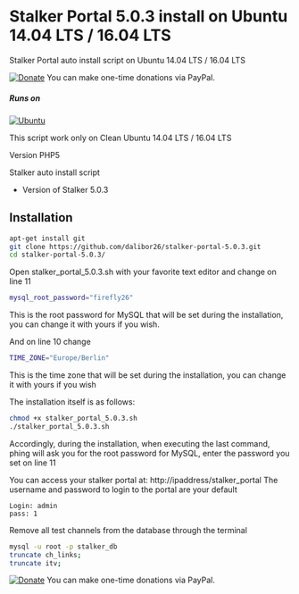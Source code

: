 # Stalker Portal 5.0.3 install on Ubuntu 14.04 LTS / 16.04 LTS

Stalker Portal auto install script on Ubuntu 14.04 LTS / 16.04 LTS

[![Donate](https://img.shields.io/badge/Donate-PayPal-green.svg)](https://paypal.me/daliborDE)  You can make one-time donations via PayPal.

##### Runs on
[![Ubuntu](https://user-images.githubusercontent.com/12951085/139538206-833d8d33-0d1b-4d51-8ec8-86e5cf14f82e.png)](https://www.ubuntu.com)

This script work only on Clean Ubuntu 14.04 LTS / 16.04 LTS

Version PHP5

Stalker auto install script
  * Version of Stalker 5.0.3

## Installation
```bash
apt-get install git
git clone https://github.com/dalibor26/stalker-portal-5.0.3.git
cd stalker-portal-5.0.3/
```

Open stalker_portal_5.0.3.sh with your favorite text editor and change on line 11
```bash
mysql_root_password="firefly26"
```
This is the root password for MySQL that will be set during the installation, you can change it with yours if you wish.


And on line 10 change
```bash
TIME_ZONE="Europe/Berlin"
```
This is the time zone that will be set during the installation, you can change it with yours if you wish

The installation itself is as follows:
```bash
chmod +x stalker_portal_5.0.3.sh
./stalker_portal_5.0.3.sh
```
Accordingly, during the installation, when executing the last command, phing will ask you for the root password for MySQL, enter the password you set on line 11



You can access your stalker portal at: http://ipaddress/stalker_portal The username and password to login to the portal are your default
```
Login: admin
pass: 1
```

Remove all test channels from the database through the terminal
```bash
mysql -u root -p stalker_db
truncate ch_links;
truncate itv;
```


[![Donate](https://img.shields.io/badge/Donate-PayPal-green.svg)](https://paypal.me/daliborDE)  You can make one-time donations via PayPal.

